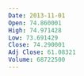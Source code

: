 ```yaml
---
Date: 2013-11-01
Open: 74.860001
High: 74.971428
Low: 73.691429
Close: 74.290001
Adj Close: 61.08321
Volume: 68722500
---
```

